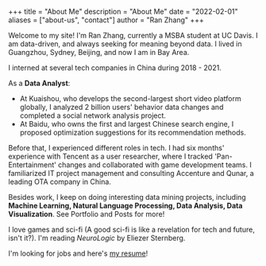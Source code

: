 +++
title = "About Me"
description = "About Me"
date = "2022-02-01"
aliases = ["about-us",  "contact"]
author = "Ran Zhang"
+++

Welcome to my site! I'm Ran Zhang, currently a MSBA student at UC Davis. I am data-driven, and always seeking for meaning beyond data. I lived in Guangzhou, Sydney, Beijing, and now I am in Bay Area.  

I interned at several tech companies in China during 2018 - 2021. 
    
As a **Data Analyst**: 
- At Kuaishou, who develops the second-largest short video platform globally, I analyzed 2 billion users' behavior data changes and completed a social network analysis project. 
- At Baidu, who owns the first and largest Chinese search engine, I proposed optimization suggestions for its recommendation methods.  

Before that, I experienced different roles in tech. I had six months' experience with Tencent as a user researcher, where I tracked 'Pan-Entertainment' changes and collaborated with game development teams. I familiarized IT project management and consulting Accenture and Qunar, a leading OTA company in China.  

Besides work, I keep on doing interesting data mining projects, including **Machine Learning, Natural Language Processing, Data Analysis, Data Visualization**. See Portfolio and Posts for more!  

I love games and sci-fi (A good sci-fi is like a revelation for tech and future, isn't it?). I'm reading *NeuroLogic* by Eliezer Sternberg. 

I'm looking for jobs and here's [my resume](https://drive.google.com/file/d/10-LHsj5VCCch2hshRAi4c3sH18TBf03K/view?usp=sharing)!